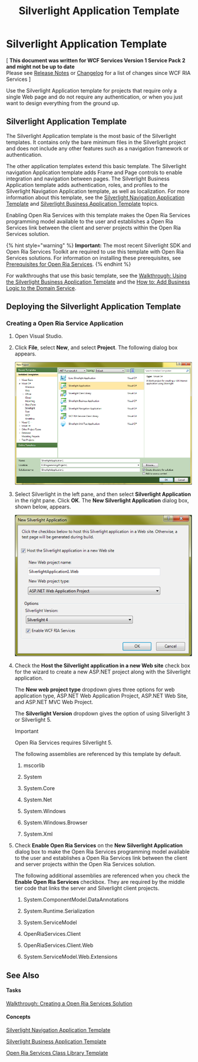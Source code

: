 ﻿---
title: Silverlight Application Template
TOCTitle: Silverlight Application Template
ms:assetid: c7021b48-d056-4f41-a6ec-af109cf49901
ms:mtpsurl: https://msdn.microsoft.com/en-us/library/Hh180770(v=VS.91)
ms:contentKeyID: 35437170
ms.date: 08/19/2013
mtps_version: v=VS.91
---

# Silverlight Application Template

\[ **This document was written for WCF Services Version 1 Service Pack 2 and might not be up to date** <br />
Please see [Release Notes](https://github.com/OpenRIAServices/OpenRiaServices/releases) or [Changelog](https://github.com/OpenRIAServices/OpenRiaServices/blob/main/Changelog.md) for a list of changes since WCF RIA Services \]

Use the Silverlight Application template for projects that require only a single Web page and do not require any authentication, or when you just want to design everything from the ground up.

## Silverlight Application Template

The Silverlight Application template is the most basic of the Silverlight templates. It contains only the bare minimum files in the Silverlight project and does not include any other features such as a navigation framework or authentication.

The other application templates extend this basic template. The Silverlight navigation Application template adds Frame and Page controls to enable integration and navigation between pages. The Silverlight Business Application template adds authentication, roles, and profiles to the Silverlight Navigation Application template, as well as localization. For more information about this template, see the [Silverlight Navigation Application Template](hh180767.md) and [Silverlight Business Application Template](hh180769.md) topics.

Enabling Open Ria Services with this template makes the Open Ria Services programming model available to the user and establishes a Open Ria Services link between the client and server projects within the Open Ria Services solution.


{% hint style="warning" %}
**Important:** The most recent Silverlight SDK and Open Ria Services Toolkit are required to use this template with Open Ria Services solutions. For information on installing these prerequisites, see <A href="gg512106(v=vs.91).md">Prerequisites for Open Ria Services</A>.
{% endhint %}


For walkthroughs that use this basic template, see the [Walkthrough: Using the Silverlight Business Application Template](ee707360.md) and the [How to: Add Business Logic to the Domain Service](ee796240.md).

## Deploying the Silverlight Application Template

### Creating a Open Ria Service Application

1.  Open Visual Studio.

2.  Click **File**, select **New**, and select **Project**. The following dialog box appears.
    
    ![New Silverlight Application Dialog](.gitbook/assets/Hh180770.new_sl_app.png "New Silverlight Application Dialog")

3.  Select Silverlight in the left pane, and then select **Silverlight Application** in the right pane. Click **OK**. The **New Silverlight Application** dialog box, shown below, appears.
    
    ![New Silverlight Application Wizard](.gitbook/assets/Hh180770.new_sl_app_ui.png "New Silverlight Application Wizard")

4.  Check the **Host the Silverlight application in a new Web site** check box for the wizard to create a new ASP.NET project along with the Silverlight application.
    
    The **New web project type** dropdown gives three options for web application type, ASP.NET Web Application Project, ASP.NET Web Site, and ASP.NET MVC Web Project.
    
    The **Silverlight Version** dropdown gives the option of using Silverlight 3 or Silverlight 5.
    

    > [!IMPORTANT]
    > Open Ria Services requires Silverlight 5.

    
    The following assemblies are referenced by this template by default.
    
    1.  mscorlib
    
    2.  System
    
    3.  System.Core
    
    4.  System.Net
    
    5.  System.Windows
    
    6.  System.Windows.Browser
    
    7.  System.Xml

5.  Check **Enable Open Ria Services** on the **New Silverlight Application** dialog box to make the Open Ria Services programming model available to the user and establishes a Open Ria Services link between the client and server projects within the Open Ria Services solution.
    
    The following additional assemblies are referenced when you check the **Enable Open Ria Services** checkbox. They are required by the middle tier code that links the server and Silverlight client projects.
    
    1.  System.ComponentModel.DataAnnotations
    
    2.  System.Runtime.Serialization
    
    3.  System.ServiceModel
    
    4.  OpenRiaServices.Client
    
    5.  OpenRiaServices.Client.Web
    
    6.  System.ServiceModel.Web.Extensions

## See Also

#### Tasks

[Walkthrough: Creating a Open Ria Services Solution](ee707376.md)

#### Concepts

[Silverlight Navigation Application Template](hh180767.md)

[Silverlight Business Application Template](hh180769.md)

[Open Ria Services Class Library Template](hh180768.md)

